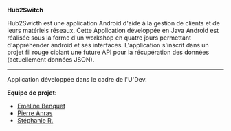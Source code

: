 **Hub2Switch**

Hub2Swicth est une application Android d'aide à la gestion de clients et de leurs matériels réseaux. Cette Application développée en Java Android est réalisée sous la forme d'un workshop en quatre jours permettant d'appréhender android et ses interfaces. L'application s'inscrit dans un projet fil rouge ciblant une future API pour la récupération des données (actuellement données JSON).

-------------

Application développée dans le cadre de l'U'Dev.

**Equipe de projet:**

* [Emeline Benquet](https://github.com/HDEmy)
* [Pierre Anras](https://github.com/Pierreanras)
* [Stéphanie R.](https://github.com/CSBuzzy)

